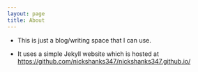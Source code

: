 ```yaml
---
layout: page
title: About
---
```


* This is just a blog/writing space that I can use. 


* It uses a simple Jekyll website which is hosted at https://github.com/nickshanks347/nickshanks347.github.io/